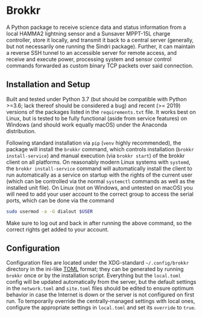 ﻿# Brokkr

A Python package to receive science data and status information from a local HAMMA2 lightning sensor and a Sunsaver MPPT-15L charge controller, store it locally, and transmit it back to a central server (generally, but not necessarily one running the Sindri package).
Further, it can maintain a reverse SSH tunnel to an accessible server for remote access, and receive and execute power, processing system and sensor control commands forwarded as custom binary TCP packets over said connection.



## Installation and Setup

Built and tested under Python 3.7 (but should be compatible with Python >=3.6; lack thereof should be considered a bug) and recent (>= 2019) versions of the packages listed in the `requirements.txt` file.
It works best on Linux, but is tested to be fully functional (aside from service features) on Windows (and should work equally macOS) under the Anaconda distribution.

Following standard installation via ``pip`` (``venv`` highly recommended), the package will install the ``brokkr`` command, which controls installation (``brokkr install-service``)  and manual execution (via ``brokkr start``) of the brokkr client on all platforms.
On reasonably modern Linux systems with ``systemd``, the ``brokkr install-service`` command will automatically install the client to run automatically as a service on startup with the rights of the current user (which can be controlled via the normal ``systemctl`` commands as well as the installed unit file).
On Linux (not on Windows, and untested on macOS) you will need to add your user account to the correct group to access the serial ports, which can be done via the command

```bash
sudo usermod -a -G dialout $USER
```

Make sure to log out and back in after running the above command, so the correct rights get added to your account.



## Configuration

Configuration files are located under the XDG-standard ``~/.config/brokkr`` directory in the ini-like [TOML](https://github.com/toml-lang/toml) format; they can be generated by running `brokkr` once or by the installation script.
Everything but the ``local.toml`` config will be updated automatically from the server, but the default settings in the ``network.toml`` and ``site.toml`` files should be edited to ensure optimum behavior in case the Internet is down or the server is not configured on first run.
To temporarily override the centrally-managed settings with local ones, configure the appropriate settings in `local.toml` and set its ``override`` to ``true``.
